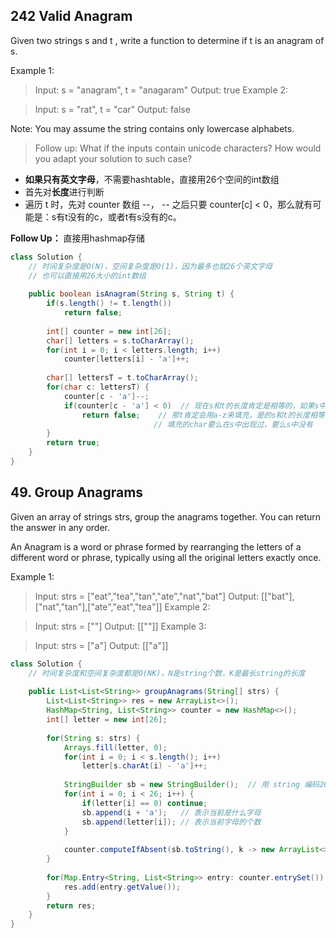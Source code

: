 ## 242 Valid Anagram
Given two strings s and t , write a function to determine if t is an anagram of s.

Example 1:

>Input: s = "anagram", t = "anagaram"
Output: true
Example 2:

>Input: s = "rat", t = "car"
Output: false

Note:
You may assume the string contains only lowercase alphabets.

>Follow up:
What if the inputs contain unicode characters? How would you adapt your solution to such case?

- **如果只有英文字母**，不需要hashtable，直接用26个空间的int数组
- 首先对**长度**进行判断
- 遍历 t 时，先对 counter 数组 --， -- 之后只要 counter[c] < 0，那么就有可能是：s有t没有的c，或者t有s没有的c。

**Follow Up：**
直接用hashmap存储

```java
class Solution {
    // 时间复杂度是O(N)，空间复杂度是O(1)，因为最多也就26个英文字母
    // 也可以直接用26大小的int数组
    
    public boolean isAnagram(String s, String t) {
        if(s.length() != t.length())
            return false;
        
        int[] counter = new int[26];
        char[] letters = s.toCharArray();
        for(int i = 0; i < letters.length; i++)
            counter[letters[i] - 'a']++;
        
        char[] lettersT = t.toCharArray();
        for(char c: lettersT) {
            counter[c - 'a']--;
            if(counter[c - 'a'] < 0)  // 现在s和t的长度肯定是相等的，如果s中有t中没出现的char
                return false;    // 那t肯定会用a-z来填充，是的s和t的长度相等，如aaabx, aaabg
                                // 填充的char要么在s中出现过，要么s中没有
        }
        return true;
    }
}
```



## 49. Group Anagrams
Given an array of strings strs, group the anagrams together. You can return the answer in any order.

An Anagram is a word or phrase formed by rearranging the letters of a different word or phrase, typically using all the original letters exactly once.

 

Example 1:

>Input: strs = ["eat","tea","tan","ate","nat","bat"]
Output: [["bat"],["nat","tan"],["ate","eat","tea"]]
Example 2:

>Input: strs = [""]
Output: [[""]]
Example 3:

>Input: strs = ["a"]
Output: [["a"]]

```java
class Solution {
    // 时间复杂度和空间复杂度都是O(NK)，N是string个数，K是最长string的长度
    
    public List<List<String>> groupAnagrams(String[] strs) {
        List<List<String>> res = new ArrayList<>();
        HashMap<String, List<String>> counter = new HashMap<>();
        int[] letter = new int[26];
        
        for(String s: strs) {
            Arrays.fill(letter, 0);
            for(int i = 0; i < s.length(); i++)
                letter[s.charAt(i) - 'a']++;
            
            StringBuilder sb = new StringBuilder();  // 用 string 编码26个字母的int数组内容
            for(int i = 0; i < 26; i++) {
                if(letter[i] == 0) continue;
                sb.append(i + 'a');   // 表示当前是什么字母
                sb.append(letter[i]); // 表示当前字母的个数
            }
            
            counter.computeIfAbsent(sb.toString(), k -> new ArrayList<>()).add(s);
        }
        
        for(Map.Entry<String, List<String>> entry: counter.entrySet()) {
            res.add(entry.getValue());
        }
        return res;
    }
}
```
